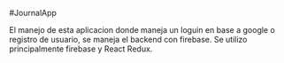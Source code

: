 #JournalApp

El manejo de esta aplicacion donde maneja un loguin en base a google o registro de usuario, se maneja el backend con firebase. 
Se utilizo principalmente firebase y React Redux. 
